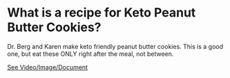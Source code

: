 # What is a recipe for Keto Peanut Butter Cookies?

Dr. Berg and Karen make keto friendly peanut butter cookies. This is a good one, but eat these ONLY right after the meal, not between.

 [See Video/Image/Document](https://hls-player.drberg.com/asset?path=migrated-assets/peanut-butter-cookies-keto-friendly)